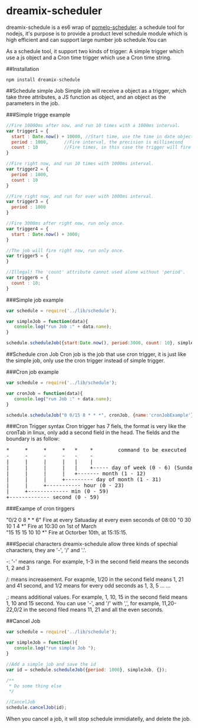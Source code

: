 # dreamix-scheduler
dreamix-schedule is a es6 wrap of [pomelo-scheduler](https://github.com/NetEase/pomelo-scheduler). a schedule tool for nodejs, it's purpose is to provide a product level schedule module which is high efficient and can support large number job schedule.You can 

As a schedule tool, it support two kinds of trigger: A simple trigger which use a js object and  a Cron time trigger which use a Cron time string.

##Installation
```
npm install dreamix-schedule
```

##Schedule simple Job
Simple job will receive a object as a trigger, which take three attributes, a JS function as object, and an object as the parameters in the job.

###Simple trigge example
``` javascript
//Fire 10000ms after now, and run 10 times with a 1000ms interval.
var trigger1 = {
  start : Date.now() + 10000, //Start time, use the time in date object
  period : 1000,      //Fire interval, the precision is millisecond
  count : 10          //Fire times, in this case the trigger will fire 10 times.   
}

//Fire right now, and run 10 times with 1000ms interval.
var trigger2 = {
  period : 1000,
  count : 10
}

//Fire right now, and run for ever with 1000ms interval.
var trigger3 = {
  period : 1000
}

//Fire 3000ms after right now, run only once.
var trigger4 = {
  start : Date.now() + 3000;
}

//The job will fire right now, run only once.
var trigger5 = {
}

//Illegal! The 'count' attribute cannot used alone without 'period'.  
var trigger6 = {
  count : 10;
}
``` 

###Simple job example
``` javascript
var schedule = require('../lib/schedule');

var simpleJob = function(data){
   console.log("run Job :" + data.name);
}

schedule.scheduleJob({start:Date.now(), period:3000, count: 10}, simpleJob, {name: 'simpleJobExample'});
```
##Schedule cron Job
Cron job is the job that use cron trigger, it is just like the simple job, only use the cron trigger instead of simple trigger.

###Cron job example
``` javascript
var schedule = require('../lib/schedule');

var cronJob = function(data){
   console.log("run Job :" + data.name);
}

schedule.scheduleJob("0 0/15 8 * * *", cronJob, {name:'cronJobExample'});
```
###Cron Trigger syntax
Cron trigger has 7 fiels, the format is very like the cronTab in linux, only add a second field in the head. The fields and the boundary is as follow:
<pre style="bgcolor='#dbdbdb'">
*     *     *     *   *    *        command to be executed
-     -     -     -   -    -
|     |     |     |   |    |
|     |     |     |   |    +----- day of week (0 - 6) (Sunday=0)
|     |     |     |   +------- month (1 - 12)
|     |     |     +--------- day of month (1 - 31)
|     |     +----------- hour (0 - 23)
|     +------------- min (0 - 59)
+------------- second (0 - 59)
</pre>
###Exampe of cron tirggers

"0/2 0 8 * * 6"    Fire at every Satuaday at every even seconds of 08:00
"0 30 10 1 4 *"      Fire at 10:30 on 1st of March  
"15 15 15 10 10 *"   Fire at Octorber 10th, at 15:15:15.

###Special characters
dreamix-schedule allow three kinds of spechial characters, they are '-', '/' and '.'.

-: '-' means range. For example, 1-3 in the second field means the seconds 1, 2 and 3

/: means increasement. For exapmle, 1/20 in the second field means 1, 21 and 41 second, and 1/2 means for every odd seconds as 1, 3, 5 ... ...

,: means additional values. For example, 1, 10, 15 in the second field means 1, 10 and 15 second. You can use '-', and '/' with ',', for example, 11,20-22,0/2 in the second filed means 11, 21 and all the even seconds. 

##Cancel Job 
``` javascript
var schedule = require('../lib/schedule');

var simpleJob = function(){
   console.log("run simple Job ");
}

//Add a simple job and save the id 
var id = schedule.scheduleJob({period: 1000}, simpleJob, {});

/**
 * Do some thing else
 */

//CancelJob
schedule.cancelJob(id);
```
When you cancel a job, it will stop schedule immidiatelly, and delete the job.
